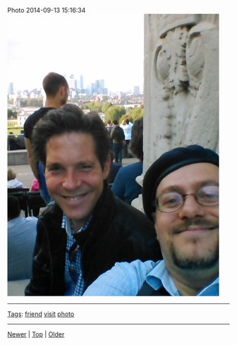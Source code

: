 <!--
title: Photo 2014-09-13 15
date: 2020-06-28T14:55:35.547Z
tags: friend, visit, photo
-->








Photo 2014-09-13 15:16:34
![](97387216287-0.jpg)

<!--BOTTOM-POST-NAVIGATION-->
---

[Tags](tags.md): [friend](tag-friend.md) [visit](tag-visit.md) [photo](tag-photo.md)

---

[Newer](96882209022.md) | [Top](index.md) | [Older](97387809067.md)
